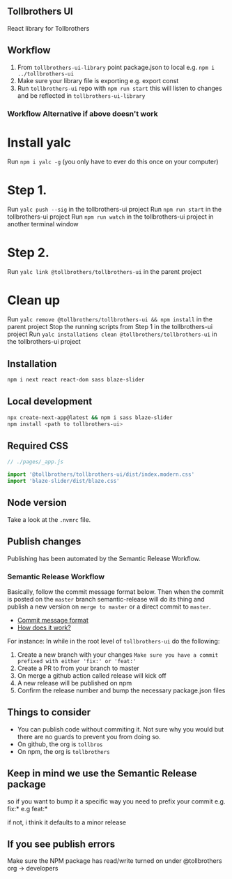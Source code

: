 ## Tollbrothers UI
React library for Tollbrothers

## Workflow
1. From `tollbrothers-ui-library` point package.json to local e.g. `npm i ../tollbrothers-ui`
2. Make sure your library file is exporting e.g. export const
3. Run `tollbrothers-ui` repo with `npm run start` this will listen to changes and be reflected in `tollbrothers-ui-library`

### Workflow Alternative if above doesn't work

# Install yalc
Run `npm i yalc -g` (you only have to ever do this once on your computer)

# Step 1.
Run `yalc push --sig` in the tollbrothers-ui project
Run `npm run start` in the tollbrothers-ui project
Run `npm run watch` in the tollbrothers-ui project in another terminal window

# Step 2.
Run `yalc link @tollbrothers/tollbrothers-ui` in the parent project

# Clean up
Run `yalc remove @tollbrothers/tollbrothers-ui && npm install` in the parent project 
Stop the running scripts from Step 1 in the tollbrothers-ui project
Run `yalc installations clean @tollbrothers/tollbrothers-ui` in the tollbrothers-ui project


## Installation
```bash
npm i next react react-dom sass blaze-slider
```

## Local development
```bash
npx create-next-app@latest && npm i sass blaze-slider
npm install <path to tollbrothers-ui>
```

## Required CSS

```javascript
// ./pages/_app.js

import '@tollbrothers/tollbrothers-ui/dist/index.modern.css'
import 'blaze-slider/dist/blaze.css'
```

## Node version
Take a look at the `.nvmrc` file.

## Publish changes
Publishing has been automated by the Semantic Release Workflow.

### Semantic Release Workflow
Basically, follow the commit message format below. Then when the commit is posted on the `master` branch semantic-release will do its thing and publish a new version on `merge to master` or a direct commit to `master`.
* [Commit message format](https://github.com/angular/angular/blob/main/CONTRIBUTING.md#type)
* [How does it work?](https://github.com/angular/angular/blob/main/CONTRIBUTING.md#type)

For instance:
In while in the root level of `tollbrothers-ui` do the following:
1. Create a new branch with your changes `Make sure you have a commit prefixed with either 'fix:' or 'feat:'`
2. Create a PR to from your branch to master
3. On merge a github action called release will kick off
4. A new release will be published on npm
5. Confirm the release number and bump the necessary package.json files

## Things to consider
- You can publish code without commiting it. Not sure why you would but there are no guards to prevent you from doing so.
- On github, the org is `tollbros`
- On npm, the org is `tollbrothers`





Keep in mind we use the Semantic Release package
---------

so if you want to bump it a specific way you need to prefix your commit
e.g. fix:*
e.g feat:*

if not, i think it defaults to a minor release

## If you see publish errors
Make sure the NPM package has read/write turned on under @tollbrothers org -> developers
